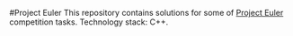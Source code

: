 #Project Euler
This repository contains solutions for some of [Project Euler](https://projecteuler.net/) competition tasks. Technology stack: C++.
